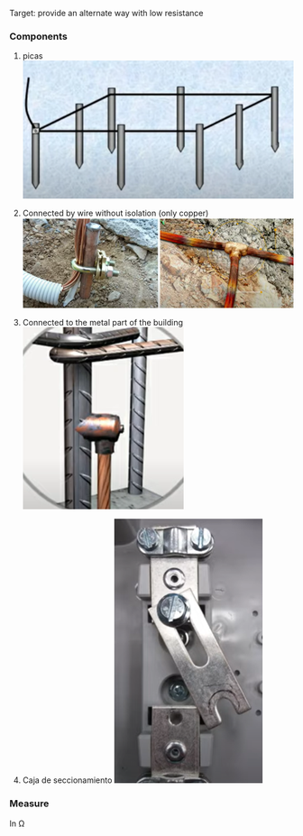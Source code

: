 

Target:  provide an alternate way with low resistance

### Components
1. picas 
![alt text](/Pictures/52.png)

2. Connected by wire without isolation (only copper)
![alt text](/Pictures/53.png)  

3. Connected to the metal part of the building
![alt text](/Pictures/54.png) 

4. Caja de seccionamiento
![alt text](/Pictures/55.png)


### Measure
In Ω